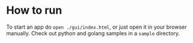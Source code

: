 # How to run
To start an app do `open ./gui/index.html`, or just open it in your browser manually.
Check out python and golang samples in a `sample` directory.
